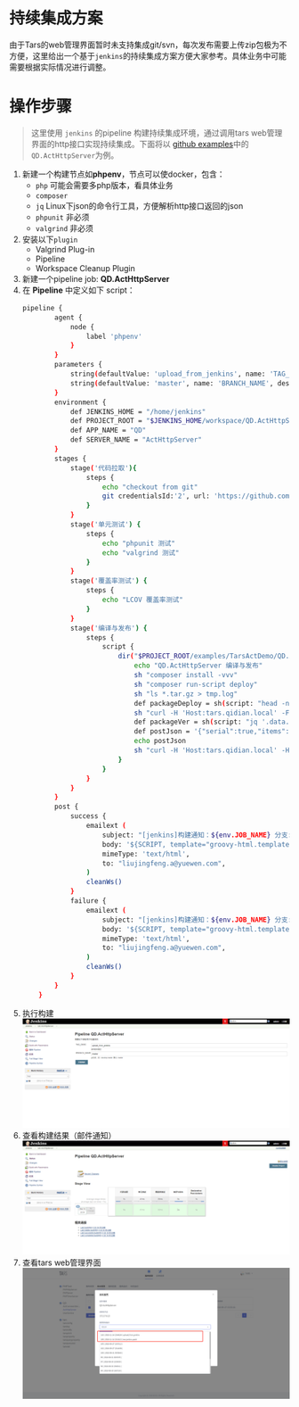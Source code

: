 # 持续集成方案
由于Tars的web管理界面暂时未支持集成git/svn，每次发布需要上传zip包极为不方便，这里给出一个基于`jenkins`的持续集成方案方便大家参考。具体业务中可能需要根据实际情况进行调整。

# 操作步骤
> 这里使用 `jenkins` 的pipeline 构建持续集成环境，通过调用tars web管理界面的http接口实现持续集成。下面将以 [github examples](https://github.com/TarsPHP/TarsPHP/tree/master/examples)中的 `QD.ActHttpServer`为例。

1. 新建一个构建节点如**phpenv**，节点可以使docker，包含：
    - `php` 可能会需要多php版本，看具体业务
    - `composer`
    - `jq` Linux下json的命令行工具，方便解析http接口返回的json
    - `phpunit` 非必须
    - `valgrind` 非必须
2. 安装以下`plugin`
    - Valgrind Plug-in
    - Pipeline
    - Workspace Cleanup Plugin
3. 新建一个pipeline job: **QD.ActHttpServer**
3. 在 **Pipeline** 中定义如下 script：
    ```bash
    pipeline {
            agent {
                node {
                    label 'phpenv'
                }
            }
            parameters { 
                string(defaultValue: 'upload_from_jenkins', name: 'TAG_DESC', description: '发布版本描述' )
                string(defaultValue: 'master', name: 'BRANCH_NAME', description: 'git分支，如：develop,master  默认: master')
            }
            environment {
                def JENKINS_HOME = "/home/jenkins"
                def PROJECT_ROOT = "$JENKINS_HOME/workspace/QD.ActHttpServer"
                def APP_NAME = "QD"
                def SERVER_NAME = "ActHttpServer"
            }
            stages {
                stage('代码拉取'){
                    steps {
                        echo "checkout from git"
                        git credentialsId:'2', url: 'https://github.com/TarsPHP/TarsPHP', branch: "${env.BRANCH_NAME}"
                    }
                }
                stage('单元测试') {
                    steps {
                        echo "phpunit 测试"
                        echo "valgrind 测试"
                    }
                }
                stage('覆盖率测试') {
                    steps {
                        echo "LCOV 覆盖率测试"
                    }
                }
                stage('编译与发布') {
                    steps {
                        script {
                            dir("$PROJECT_ROOT/examples/TarsActDemo/QD.ActHttpServer/src") {
                                echo "QD.ActHttpServer 编译与发布"
                                sh "composer install -vvv"
                                sh "composer run-script deploy"
                                sh "ls *.tar.gz > tmp.log"
                                def packageDeploy = sh(script: "head -n 1 tmp.log", returnStdout: true).trim()
                                sh "curl -H 'Host:tars.qidian.local' -F 'suse=@./${packageDeploy}' -F 'application=${APP_NAME}' -F 'module_name=${SERVER_NAME}' -F 'comment=${env.TAG_DESC}' http://tars.qidian.local/pages/server/api/upload_patch_package > curl.log"
                                def packageVer = sh(script: "jq '.data.id' curl.log", returnStdout: true).trim()
                                def postJson = '{"serial":true,"items":[{"server_id":28,"command":"patch_tars","parameters":{"patch_id":' + packageVer + ',"bak_flag":false,"update_text":"${env.TAG_DESC}"}}]}'
                                echo postJson
                                sh "curl -H 'Host:tars.qidian.local' -H 'Content-Type:application/json' -X POST --data '${postJson}' http://tars.qidian.local/pages/server/api/add_task"
                            }
                        }
                    }
                }
            }
            post {
                success {
                    emailext (
                        subject: "[jenkins]构建通知：${env.JOB_NAME} 分支: ${env.BRANCH_NAME} - Build# ${env.BUILD_NUMBER} 成功  !",
                        body: '${SCRIPT, template="groovy-html.template"}',
                        mimeType: 'text/html',
                        to: "liujingfeng.a@yuewen.com",
                    )
                    cleanWs()
                }
                failure {
                    emailext (
                        subject: "[jenkins]构建通知：${env.JOB_NAME} 分支: ${env.BRANCH_NAME} - Build# ${env.BUILD_NUMBER} 失败 !",
                        body: '${SCRIPT, template="groovy-html.template"}',
                        mimeType: 'text/html',
                        to: "liujingfeng.a@yuewen.com",
                    )
                    cleanWs()
                }
            }
        }
    ```
4. 执行构建
    ![PNG](../../image/build_with_parameters.png)
5. 查看构建结果（邮件通知）
    ![PNG](../../image/stage_view.png)
5. 查看tars web管理界面
    ![PNG](../../image/tars_web.png)